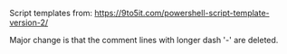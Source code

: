 Script templates from:
https://9to5it.com/powershell-script-template-version-2/

Major change is that the comment lines with longer dash '-' are deleted. 
